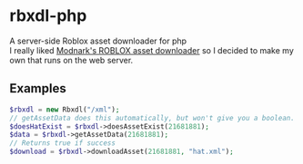 # rbxdl-php
A server-side Roblox asset downloader for php  
I really liked [Modnark's ROBLOX asset downloader](https://github.com/Modnark/rbxdl) so I decided to make my own that runs on the web server.  
## Examples
```php
$rbxdl = new Rbxdl("/xml");
// getAssetData does this automatically, but won't give you a boolean. This does.
$doesHatExist = $rbxdl->doesAssetExist(21681881);
$data = $rbxdl->getAssetData(21681881);
// Returns true if success
$download = $rbxdl->downloadAsset(21681881, "hat.xml");
```
